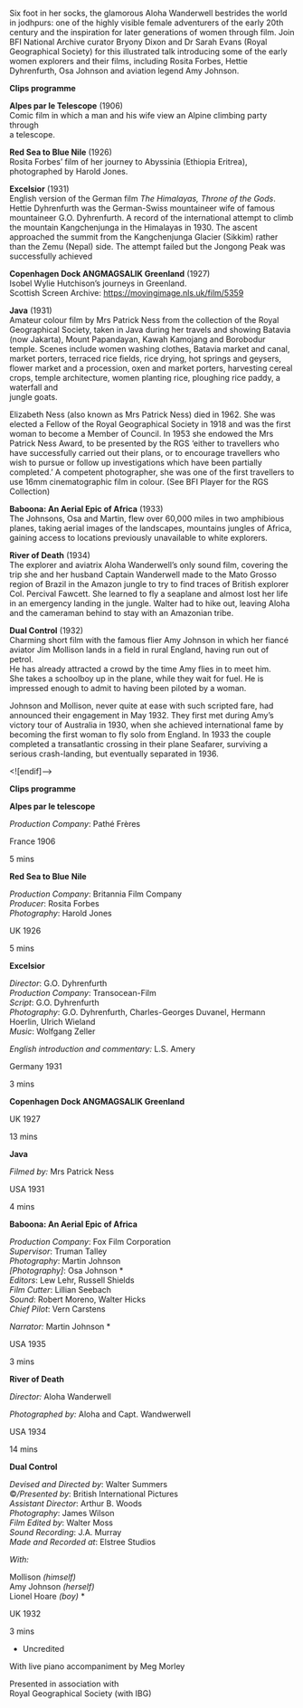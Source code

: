 

Six foot in her socks, the glamorous Aloha Wanderwell bestrides the world in jodhpurs: one of the highly visible female adventurers of the early 20th century and the inspiration for later generations of women through film. Join BFI National Archive curator Bryony Dixon and Dr Sarah Evans (Royal Geographical Society) for this illustrated talk introducing some of the early women explorers and their films, including Rosita Forbes, Hettie Dyhrenfurth, Osa Johnson and aviation legend Amy Johnson.

**Clips programme**

**Alpes par le Telescope** (1906)  
Comic film in which a man and his wife view an Alpine climbing party through  
a telescope.

**Red Sea to Blue Nile** (1926)  
Rosita Forbes’ film of her journey to Abyssinia (Ethiopia Eritrea), photographed by Harold Jones.

**Excelsior**  (1931)  
English version of the German film _The Himalayas, Throne of the Gods_.  
Hettie Dyhrenfurth was the  German-Swiss mountaineer wife of famous mountaineer G.O. Dyhrenfurth. A record of the international attempt to climb the mountain Kangchenjunga in the Himalayas in 1930. The ascent approached the summit from the Kangchenjunga Glacier (Sikkim) rather than the Zemu (Nepal) side. The attempt failed but the Jongong Peak was successfully achieved

**Copenhagen Dock ANGMAGSALIK Greenland** (1927)  
Isobel Wylie Hutchison’s journeys in Greenland.  
Scottish Screen Archive: https://movingimage.nls.uk/film/5359

**Java**  (1931)  
Amateur colour film by Mrs Patrick Ness from the collection of the Royal Geographical Society, taken in Java during her travels and showing Batavia (now Jakarta), Mount Papandayan, Kawah Kamojang and Borobodur temple. Scenes include women washing clothes, Batavia market and canal, market porters, terraced rice fields, rice drying, hot springs and geysers, flower market and a procession, oxen and market porters, harvesting cereal crops, temple architecture, women planting rice, ploughing rice paddy, a waterfall and  
jungle goats.

Elizabeth Ness (also known as Mrs Patrick Ness) died in 1962. She was elected a Fellow of the Royal Geographical Society in 1918 and was the first woman to become a Member of Council. In 1953 she endowed the Mrs Patrick Ness Award, to be presented by the RGS ‘either to travellers who have successfully carried out their plans, or to encourage travellers who wish to pursue or follow up investigations which have been partially completed.’  A competent photographer, she was one of the first travellers to use 16mm cinematographic film in colour. (See BFI Player for the RGS Collection)

**Baboona: An Aerial Epic of Africa**  (1933)  
The Johnsons, Osa and Martin, flew over 60,000 miles in two amphibious planes, taking aerial images of the landscapes, mountains jungles of Africa, gaining access to locations previously unavailable to white explorers.

**River of Death**  (1934)  
The explorer and aviatrix Aloha Wanderwell’s only sound film, covering the trip she and her husband Captain Wanderwell made to the Mato Grosso region of Brazil in the Amazon jungle to try to find traces of British explorer Col. Percival Fawcett. She learned to fly a seaplane and almost lost her life in an emergency landing in the jungle. Walter had to hike out, leaving Aloha and the cameraman behind to stay with an Amazonian tribe.

**Dual Control** (1932)  
Charming short film with the famous flier Amy Johnson in which her fiancé aviator Jim Mollison lands in a field in rural England, having run out of petrol.  
He has already attracted a crowd by the time Amy flies in to meet him.  
She takes a schoolboy up in the plane, while they wait for fuel. He is impressed enough to admit to having been piloted by a woman.

Johnson and Mollison, never quite at ease with such scripted fare, had announced their engagement in May 1932. They first met during Amy’s victory tour of Australia in 1930, when she achieved international fame by becoming the first woman to fly solo from England. In 1933 the couple completed a transatlantic crossing in their plane Seafarer, surviving a serious crash-landing, but eventually separated in 1936.

<![endif]-->

**Clips programme**

**Alpes par le telescope**

_Production Company_: Pathé Frères

France 1906

5 mins

**Red Sea to Blue** **Nile**

_Production Company_: Britannia Film Company  
_Producer_: Rosita Forbes  
_Photography_: Harold Jones

UK 1926

5 mins

**Excelsior**

_Director_: G.O. Dyhrenfurth  
_Production Company_: Transocean-Film  
_Script_: G.O. Dyhrenfurth  
_Photography_: G.O. Dyhrenfurth, Charles-Georges Duvanel, Hermann Hoerlin, Ulrich Wieland  
_Music_: Wolfgang Zeller

_English introduction and commentary:_ L.S. Amery

Germany 1931

3 mins

**Copenhagen Dock ANGMAGSALIK Greenland**

UK 1927

13 mins

**Java**

_Filmed by:_ Mrs Patrick Ness

USA 1931

4 mins

**Baboona: An Aerial Epic of Africa**

_Production Company_: Fox Film Corporation  
_Supervisor_: Truman Talley  
_Photography_: Martin Johnson  
_[Photography]_: Osa Johnson *  
_Editors_: Lew Lehr, Russell Shields  
_Film Cutter_: Lillian Seebach  
_Sound_: Robert Moreno, Walter Hicks  
_Chief Pilot_: Vern Carstens

_Narrator:_ Martin Johnson  *

USA 1935

3 mins

**River of Death**

_Director:_ Aloha Wanderwell

_Photographed by:_ Aloha and Capt. Wandwerwell

USA 1934

14 mins

**Dual Control**

_Devised and Directed by_: Walter Summers  
©_/Presented by_: British International Pictures  
_Assistant Director_: Arthur B. Woods  
_Photography_: James Wilson  
_Film Edited by_: Walter Moss  
_Sound Recording_: J.A. Murray  
_Made and Recorded at_: Elstree Studios

_With:_

Mollison _(himself)_  
Amy Johnson _(herself)_  
Lionel Hoare _(boy)_ *

UK 1932

3 mins

* Uncredited

With live piano accompaniment by Meg Morley

Presented in association with  
Royal Geographical Society (with IBG)
<!--stackedit_data:
eyJoaXN0b3J5IjpbMzY4NTY0NTU0XX0=
-->
